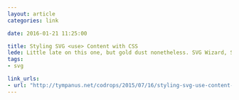 ```yaml
---
layout: article
categories: link

date: 2016-01-21 11:25:00

title: Styling SVG <use> Content with CSS
lede: Little late on this one, but gold dust nonetheless. SVG Wizard, Sara Soueidan, discusses in-depth how to style SVG’s <use> element and how to overcome the challenges in doing so.
tags:
- svg

link_urls:
- url: "http://tympanus.net/codrops/2015/07/16/styling-svg-use-content-css"
---
```

